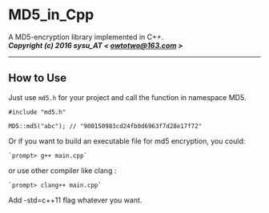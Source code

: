 # **MD5_in_Cpp** #
A MD5-encryption library implemented in C++.  
__*Copyright (c) 2016 sysu_AT < owtotwo@163.com >*__

---
## How to Use ##

Just use `md5.h` for your project and call the function in namespace MD5.  

```
#include "md5.h"

MD5::md5("abc"); // "900150983cd24fb0d6963f7d28e17f72"

```

Or if you want to build an executable file for md5 encryption, you could:  

	`prompt> g++ main.cpp`
or use other compiler like clang :

	`prompt> clang++ main.cpp`
Add -std=c++11 flag whatever you want.
